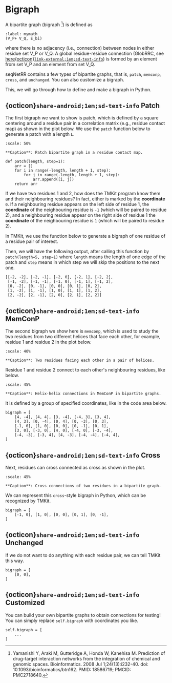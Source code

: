 # Bigraph

 A bipartite graph (bigraph [^1]) is defined as

```{math}
:label: mymath
(V_P+ V_Q, E_bi)
```

where there is no adjacency (i.e., connection) between nodes in either residue set V_P or V_Q. A global residue-residue connection (GlobRRC, see [here{octicon}`link-external;1em;sd-text-info`](./concept.md)) is formed by an element from set V_P and an element from set V_Q.


seqNetRR contains a few types of bipartite graphs, that is, `patch`, `memconp`, `cross`, and `unchanged`. You can also customize a bigraph.

This, we will go through how to define and make a bigraph in Python.


## {octicon}`share-android;1em;sd-text-info` **Patch**
The first bigraph we want to show is patch, which is defined by a square centering around a residue pair in a correlation matrix (e.g., residue contact map) as shown in the plot below. We use the `patch` function below to generate a patch with a length `L`.

```{figure} ../../../img/patch.jpg
:scale: 50%

**Caption**: Patch bipartite graph in a residue contact map.
```


```{code} python
def patch(length, step=1):
    arr = []
    for i in range(-length, length + 1, step):
        for j in range(-length, length + 1, step):
            arr.append([i, j])
    return arr
```

If we have two residues 1 and 2, how does the TMKit program know them and their neighbouring residues? In fact, either is marked by the **coordinate** `0`. If a neighbouring residue appears on the left side of residue 1, the **coordinate** of the neighbouring residue is `-1` (which will be paired to residue 2), and a neighbouring residue appear on the right side of residue 1 the **coordinate** of the neighbouring residue is `1` (which will be paired to residue 2).

In TMKit, we use the function below to generate a bigraph of one residue of a residue pair of interest.

Then, we will have the following output, after calling this function by `patch(length=5, step=1)` where `length` means the length of one edge of the patch and `step` means in which step we will skip the positions to the next one.

```{code} python
[[-2, -2], [-2, -1], [-2, 0], [-2, 1], [-2, 2],
 [-1, -2], [-1, -1], [-1, 0], [-1, 1], [-1, 2],
 [0, -2], [0, -1], [0, 0], [0, 1], [0, 2],
 [1, -2], [1, -1], [1, 0], [1, 1], [1, 2],
 [2, -2], [2, -1], [2, 0], [2, 1], [2, 2]]
```



## {octicon}`share-android;1em;sd-text-info` **MemConP**
The second bigraph we show here is `memconp`, which is used to study the two residues from two different helices that face each other, for example, residue 1 and residue 2 in the plot below.

```{figure} ../../../img/tmsc.png
:scale: 40%

**Caption**: Two residues facing each other in a pair of helices.
```


Residue 1 and residue 2 connect to each other's neighbouring residues, like below.

```{figure} ../../../img/memconp.png
:scale: 45%

**Caption**: Helix-helix connections in MemConP in bipartite graphs.
```

It is defined by a group of specified coordinates, like in the code area below.

```{code} python
bigraph = [
    [4, -4], [4, 4], [3, -4], [-4, 3], [3, 4],
    [4, 3], [0, -4], [0, 4], [0, -3], [0, 3],
    [-1, 0], [1, 0], [0, 0], [0, -1], [0, 1],
    [3, 0], [-3, 0], [4, 0], [-4, 0], [-3, -4],
    [-4, -3], [-3, 4], [4, -3], [-4, -4], [-4, 4],
]
```


 
## {octicon}`share-android;1em;sd-text-info` **Cross**
Next, residues can cross connected as cross as shown in the plot.

```{figure} ../../../img/cross.jpg
:scale: 45%

**Caption**: Cross connections of two residues in a bipartite graph.
```

We can represent this `cross`-style bigraph in Python, which can be recognized by TMKit.

```{code} python
bigraph = [
    [-1, 0], [1, 0], [0, 0], [0, 1], [0, -1],
]
```



## {octicon}`share-android;1em;sd-text-info` **Unchanged**
If we do not want to do anything with each residue pair, we can tell TMKit this way.
```{code} python
bigraph = [
    [0, 0],
]
```



## {octicon}`share-android;1em;sd-text-info` **Customized**
You can build your own bipartite graphs to obtain connections for testing! You can simply replace `self.bigraph` with coordinates you like.
```{code} python
self.bigraph = [
    ...
]
```


[^1]: Yamanishi Y, Araki M, Gutteridge A, Honda W, Kanehisa M. Prediction of drug-target interaction networks from the integration of chemical and genomic spaces. Bioinformatics. 2008 Jul 1;24(13):i232-40. doi: 10.1093/bioinformatics/btn162. PMID: 18586719; PMCID: PMC2718640.
